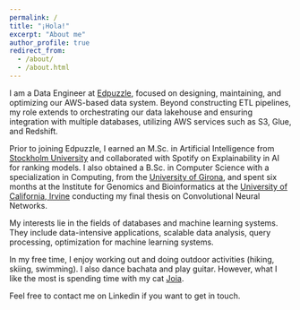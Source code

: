 ```yaml
---
permalink: /
title: "¡Hola!"
excerpt: "About me"
author_profile: true
redirect_from: 
  - /about/
  - /about.html
---
```


I am a Data Engineer at [Edpuzzle](https://edpuzzle.com/), focused on designing, maintaining, and optimizing our AWS-based data system. Beyond constructing ETL pipelines, my role extends to orchestrating our data lakehouse and ensuring integration with multiple databases, utilizing AWS services such as S3, Glue, and Redshift.
 
Prior to joining Edpuzzle, I earned an M.Sc. in Artificial Intelligence from [Stockholm University](https://www.su.se/cmlink/stockholm-university) and collaborated with Spotify on Explainability in AI for ranking models. I also obtained a B.Sc. in Computer Science with a specialization in Computing, from the [University of Girona](https://www.udg.edu/en/), and spent six months at the Institute for Genomics and Bioinformatics at the [University of California, Irvine](https://uci.edu/) conducting my final thesis on Convolutional Neural Networks. 

My interests lie in the fields of databases and machine learning systems. They include data-intensive applications, scalable data analysis, query processing, optimization for machine learning systems.

In my free time, I enjoy working out and doing outdoor activities (hiking, skiing, swimming). I also dance bachata and play guitar. However, what I like the most is spending time with my cat [Joia](https://lauragalera.github.io/personal/joia).  

Feel free to contact me on Linkedin if you want to get in touch.
